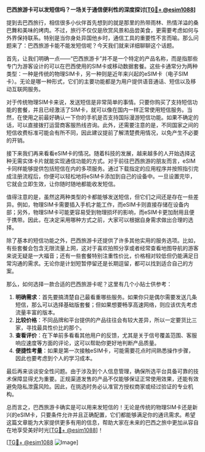 **巴西旅游卡可以发短信吗？一场关于通信便利性的深度探讨[[TG💪+ @esim1088](https://t.me/s/esim1088)]**

提到去巴西旅行，相信很多小伙伴首先想到的就是那里的热带雨林、热情洋溢的桑巴舞和美味的烤肉。不过，旅行不仅仅是欣赏风景和品尝美食，更需要考虑如何与外界保持联系。特别是当你身处异国他乡时，通信工具的重要性不言而喻。那么问题来了：巴西旅游卡能不能发短信呢？今天我们就来详细聊聊这个话题。

首先，让我们明确一点——“巴西旅游卡”并不是一个特定的产品名称，而是指那些专门为游客设计的可以在巴西使用的SIM卡或移动数据套餐。这些卡通常分为两种类型：一种是传统的物理SIM卡，另一种则是近年来兴起的eSIM卡（电子SIM卡）。无论是哪一种形式，它们的主要功能都是为用户提供语音通话、短信以及移动互联网服务。

对于传统物理SIM卡来说，发送短信是非常简单的事情。只要你购买了支持短信功能的套餐，并且已经激活了SIM卡，就可以像在国内一样正常使用短信服务。当然，在使用之前最好确认一下你的手机是否支持国际漫游短信功能。如果不确定的话，可以直接拨打运营商客服热线咨询。此外，还需要注意的是，不同国家之间的短信收费标准可能会有所不同，因此建议提前了解清楚费用情况，以免产生不必要的开销。

接下来我们再来看看eSIM卡的情况。随着科技的发展，越来越多的人开始选择这种无需实体卡片就能实现通信功能的方式。对于前往巴西旅游的朋友而言，eSIM卡同样能够提供包括短信在内的多项服务。通过下载指定的应用程序并按照指引完成注册流程后，你便可以轻松地将eSIM卡添加到自己的设备中。一旦设置完毕，它就会立即生效，让你随时随地都能收发短信。

值得注意的是，虽然这两种类型的卡都能够发送短信，但它们之间还是存在一些差异。例如，物理SIM卡需要插入手机才能工作，而eSIM卡则直接存储在设备内部；另外，物理SIM卡可能更容易受到物理损坏的影响，而eSIM卡更加耐用且便于携带。因此，在决定采用哪种方式之前，大家可以根据自身需求做出合理的选择。

除了基本的短信功能之外，巴西旅游卡还提供了许多其他实用的服务选项。比如，有些套餐会包含无限流量上网，这对于喜欢拍照分享或者经常查看地图导航的游客来说无疑是一大福音；还有一些套餐特别注重性价比，价格相对较低但仍能满足日常沟通的需求。无论你是计划短暂停留还是长期逗留，都可以找到适合自己的方案。

那么，如何选择一款合适的巴西旅游卡呢？这里有几个小贴士供参考：
1. **明确需求**：首先要搞清楚自己最看重哪些服务。如果你只是偶尔需要发送几条短信，那么可以选择基础版套餐；但如果想要畅享高速网络，则应该优先考虑流量丰富的版本。
2. **比较价格**：不同品牌和平台提供的产品往往会有较大差异，所以一定要货比三家，寻找最具性价比的那个。
3. **查看评价**：在下单前多看看其他用户的反馈，尤其是关于信号覆盖范围、客服响应速度等方面的评论，这可以帮助你更好地判断产品质量。
4. **便捷性考量**：如果是第一次接触eSIM卡，可能需要花点时间熟悉操作步骤，因此也要考虑到个人的学习成本。

最后再来谈谈安全性问题。由于涉及到个人信息管理，确保所选平台具备可靠的技术保障显得尤为重要。正规渠道发售的产品不仅能够保证正常使用效果，还能有效避免隐私泄露风险。因此，在挑选时务必认准官方授权商家或经过验证的专业机构。

总而言之，巴西旅游卡确实是可以用来发短信的！无论是传统的物理SIM卡还是新兴的eSIM卡，只要条件允许并且正确配置，它们都能够满足你的通讯需求。希望这篇文章能为大家提供更多有用的信息，帮助大家在未来的巴西之旅中更加从容自在地享受美好时光[[TG💪+ @esim1088](https://t.me/s/esim1088)]！

[[TG💪+ @esim1088](https://t.me/s/esim1088) ![Image](https://i.postimg.cc/4NQfJmqS/Snipaste-2025-05-13-00-14-12.png)]
